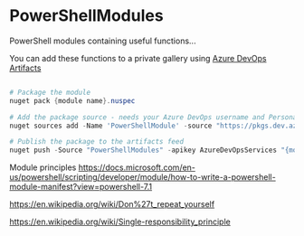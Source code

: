# PowerShellModules
PowerShell modules containing useful functions...

You can add these functions to a private gallery using [Azure DevOps Artifacts](https://docs.microsoft.com/en-us/azure/devops/artifacts/tutorials/private-powershell-library?view=azure-devops#connecting-to-the-feed-as-a-powershell-repo)

```PowerShell

# Package the module
nuget pack {module name}.nuspec

# Add the package source - needs your Azure DevOps username and Personal Access Token
nuget sources add -Name 'PowerShellModule' -source "https://pkgs.dev.azure.com/{}DevOpsOrg/{DevOpsProject}/_packaging/{ArtifactsFeed}/nuget/v3/index.json" -username {user name} -password {PAT}

# Publish the package to the artifacts feed
nuget push -Source "PowerShellModules" -apikey AzureDevOpsServices "{module name}.nupkg"

```

Module principles
https://docs.microsoft.com/en-us/powershell/scripting/developer/module/how-to-write-a-powershell-module-manifest?view=powershell-7.1

https://en.wikipedia.org/wiki/Don%27t_repeat_yourself

https://en.wikipedia.org/wiki/Single-responsibility_principle
